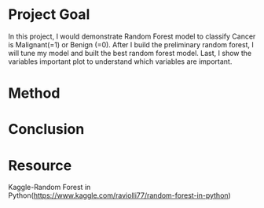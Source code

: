 # Project Goal  
In this project, I would demonstrate Random Forest model to classify Cancer is Malignant(=1) or Benign (=0). After I build the preliminary random forest, I will tune my 
model and built the best random forest model. Last, I show the variables important plot to understand which variables are important.  

# Method  

# Conclusion  

# Resource
Kaggle-Random Forest in Python(https://www.kaggle.com/raviolli77/random-forest-in-python)
